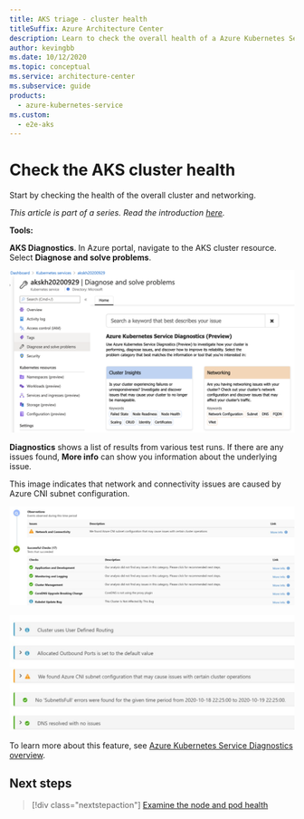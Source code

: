 ```yaml
---
title: AKS triage - cluster health
titleSuffix: Azure Architecture Center
description: Learn to check the overall health of a Azure Kubernetes Service (AKS) cluster, as part of a triage step for AKS clusters.
author: kevingbb
ms.date: 10/12/2020
ms.topic: conceptual
ms.service: architecture-center
ms.subservice: guide
products:
  - azure-kubernetes-service
ms.custom:
  - e2e-aks
---
```


# Check the AKS cluster health

Start by checking the health of the overall cluster and networking.

_This article is part of a series. Read the introduction [here](aks-triage-practices.md)._

**Tools:**

**AKS Diagnostics**. In Azure portal, navigate to the AKS cluster resource. Select **Diagnose and solve problems**.  

![AKS Diagnostics](images/aks-diagnostics.png)

**Diagnostics** shows a list of results from various test runs. If there are any issues found, **More info** can show you information about the underlying issue.

This image indicates that network and connectivity issues are caused by Azure CNI subnet configuration.

![AKS Diagnostics Results - Networking](images/aks-diagnostics-results.svg)

![AKS Diagnostics Results - Networking - Azure CNI](images/aks-diagnostics-network.svg)

To learn more about this feature, see [Azure Kubernetes Service Diagnostics overview](/azure/aks/concepts-diagnostics).

## Next steps

> [!div class="nextstepaction"]
> [Examine the node and pod health](aks-triage-node-health.md)
